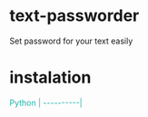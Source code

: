 # text-passworder
Set password for your text easily

# instalation

<font color="lightseagreen">
 Python   |
----------|
</font>



